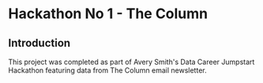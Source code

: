 # Hackathon No 1 - The Column

## Introduction
This project was completed as part of Avery Smith's Data Career Jumpstart Hackathon featuring data from The Column email newsletter.
 
